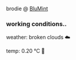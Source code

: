 brodie @ [BluMint](https://www.linkedin.com/company/blumint-io/)

<!--weather_start-->
### working conditions..

weather: broken clouds ☁️

temp: 0.20 °C 🧥

<!--weather_end-->
